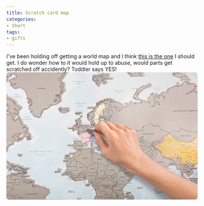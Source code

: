 ```yaml
---
title: Scratch card map
categories:
- Short
tags:
- gifts
---
```


I've been holding off getting a world map and I think 
[this is the one](http://www.artlebedev.com/everything/i-was-here2/) I should get. I do wonder how to it would hold up to abuse, would parts get scratched off accidently? 
Toddler says YES! 
![](/images/static_52001c0be4b09bc7c9f838c9_52224ed3e4b0ba9919a3e0e1_555a388ce4b05222171a0650_1431976078382__img.jpg)
